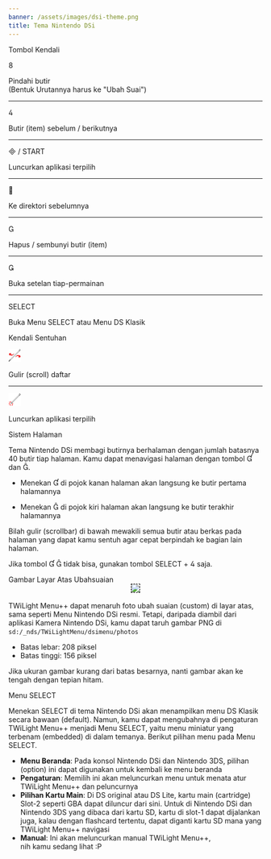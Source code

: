 ```yaml
---
banner: /assets/images/dsi-theme.png
title: Tema Nintendo DSi
---
```


<div id="button-controls" class="section-title">Tombol Kendali</div>
<div class="section-body">
    <div class="button-action-group">
        <p class="button-action button">&#xE079;</p>
        <p class="button-action-text">Pindahi butir<br>(Bentuk Urutannya harus ke "Ubah Suai")</p>
    </div>
    <hr>
    <div class="button-action-group">
        <p class="button-action button">&#xE07E;</p>
        <p class="button-action-text">Butir (item) sebelum / berikutnya</p>
    </div>
    <hr>
    <div class="button-action-group">
        <p class="button-action"><span class="button">&#xE000; /</span> START</p>
        <p class="button-action-text">Luncurkan aplikasi terpilih</p>
    </div>
    <hr>
    <div class="button-action-group">
        <p class="button-action button">&#xE001;</p>
        <p class="button-action-text">Ke direktori sebelumnya</p>
    </div>
    <hr>
    <div class="button-action-group">
        <p class="button-action button">&#xE002;</p>
        <p class="button-action-text">Hapus / sembunyi butir (item)</p>
    </div>
    <hr>
    <div class="button-action-group">
        <p class="button-action button">&#xE003;</p>
        <p class="button-action-text">Buka setelan tiap-permainan</p>
    </div>
    <hr>
    <div class="button-action-group">
        <p class="button-action">SELECT</p>
        <p class="button-action-text">Buka Menu SELECT atau Menu DS Klasik</p>
    </div>
</div>

<div id="touch-controls" class="section-title">Kendali Sentuhan</div>
<div class="section-body">
    <div class="button-action-group">
        <p class="button-action"><img src="/assets/images/left-right.png"></p>
        <p class="button-action-text">Gulir (scroll) daftar</p>
    </div>
    <hr>
    <div class="button-action-group">
        <p class="button-action"><img src="/assets/images/tap.png"></p>
        <p class="button-action-text">Luncurkan aplikasi terpilih</p>
    </div>
    <!-- <hr>
    <div>
        <p>
            If the Sort Method is set to "Custom", you can drag the icon up to move it.
        </p>
    </div> -->
</div>

<div id="page-system" class="section-title">Sistem Halaman</div>
<div class="section-body">
    <p>
        Tema Nintendo DSi membagi butirnya berhalaman dengan jumlah batasnya 40 butir tiap halaman. Kamu dapat menavigasi halaman dengan tombol &#xE004; dan &#xE005;.
    </p>
    <ul>
        <li><p>Menekan &#xE004; di pojok kanan halaman akan langsung ke butir pertama halamannya</p></li>
        <li><p>Menekan &#xE005; di pojok kiri halaman akan langsung ke butir terakhir halamannya</p></li>
    </ul>
    <p>
        Bilah gulir (scrollbar) di bawah mewakili semua butir atau berkas pada halaman yang dapat kamu sentuh agar cepat berpindah ke bagian lain halaman.
    </p>
    <p>
        Jika tombol &#xE004; &#xE005; tidak bisa, gunakan tombol SELECT + &#xE07E; saja.
    </p>
</div>

<div id="custom-top-screen-image" class="section-title">Gambar Layar Atas Ubahsuaian</div>
<div class="section-body">
    <div style="text-align: center;"><img style="border-color: black; border-width: 1px; border-style: dashed;" src="https://raw.githubusercontent.com/DS-Homebrew/TWiLightMenu/master/romsel_dsimenutheme/nitrofiles/languages/{{ page.collection }}/photo_default.png"></div>
    <p>TWiLight Menu++ dapat menaruh foto ubah suaian (custom) di layar atas, sama seperti Menu Nintendo DSi resmi. Tetapi, daripada diambil dari aplikasi Kamera Nintendo DSi, kamu dapat taruh gambar PNG di <code class="language-plaintext wrap">sd:/_nds/TWiLightMenu/dsimenu/photos</code></p>
    <ul>
        <li>Batas lebar: 208 piksel</li>
        <li>Batas tinggi: 156 piksel</li>
    </ul>
    <p>Jika ukuran gambar kurang dari batas besarnya, nanti gambar akan ke tengah dengan tepian hitam.</p>
</div>

<div id="select-menu" class="section-title">Menu SELECT</div>
<div class="section-body">
    <p>
        Menekan SELECT di tema Nintendo DSi akan menampilkan menu DS Klasik secara bawaan (default). Namun, kamu dapat mengubahnya di pengaturan TWiLight Menu++ menjadi Menu SELECT, yaitu menu miniatur yang terbenam (embedded) di dalam temanya. Berikut pilihan menu pada Menu SELECT.
    </p>
    <ul>
        <li><strong>Menu Beranda</strong>: Pada konsol Nintendo DSi dan Nintendo 3DS, pilihan (option) ini dapat digunakan untuk kembali ke menu beranda</li>
        <li><strong>Pengaturan</strong>: Memilih ini akan meluncurkan menu untuk menata atur TWiLight Menu++ dan peluncurnya</li>
        <li><strong>Pilihan Kartu Main</strong>: Di DS original atau DS Lite, kartu main (cartridge) Slot-2 seperti GBA dapat diluncur dari sini. Untuk di Nintendo DSi dan Nintendo 3DS yang dibaca dari kartu SD, kartu di slot-1 dapat dijalankan juga, kalau dengan flashcard tertentu, dapat diganti kartu SD mana yang TWiLight Menu++ navigasi</li>
        <li><strong>Manual</strong>: Ini akan meluncurkan manual TWiLight Menu++,<br>nih kamu sedang lihat :P</li>
    </ul>
</div>
